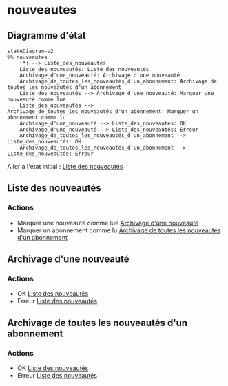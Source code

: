 # nouveautes

## Diagramme d'état

```mermaid
stateDiagram-v2  
%% nouveautes  
	[*] --> Liste_des_nouveautés  
	Liste_des_nouveautés: Liste des nouveautés  
	Archivage_d'une_nouveauté: Archivage d'une nouveauté  
	Archivage_de_toutes_les_nouveautés_d'un_abonnement: Archivage de toutes les nouveautés d'un abonnement  
	Liste_des_nouveautés --> Archivage_d'une_nouveauté: Marquer une nouveauté comme lue  
	Liste_des_nouveautés --> Archivage_de_toutes_les_nouveautés_d'un_abonnement: Marquer un abonnement comme lu  
	Archivage_d'une_nouveauté --> Liste_des_nouveautés: OK  
	Archivage_d'une_nouveauté --> Liste_des_nouveautés: Erreur  
	Archivage_de_toutes_les_nouveautés_d'un_abonnement --> Liste_des_nouveautés: OK  
	Archivage_de_toutes_les_nouveautés_d'un_abonnement --> Liste_des_nouveautés: Erreur  

```

Aller à l'état initial : [Liste des nouveautés](#Liste_des_nouveautés)  
## <a id="Liste_des_nouveautés"></a>Liste des nouveautés

### Actions

- Marquer une nouveauté comme lue [Archivage d'une nouveauté](#Archivage_d'une_nouveauté)  
- Marquer un abonnement comme lu [Archivage de toutes les nouveautés d'un abonnement](#Archivage_de_toutes_les_nouveautés_d'un_abonnement)  
## <a id="Archivage_d'une_nouveauté"></a>Archivage d'une nouveauté

### Actions

- OK [Liste des nouveautés](#Liste_des_nouveautés)  
- Erreur [Liste des nouveautés](#Liste_des_nouveautés)  
## <a id="Archivage_de_toutes_les_nouveautés_d'un_abonnement"></a>Archivage de toutes les nouveautés d'un abonnement

### Actions

- OK [Liste des nouveautés](#Liste_des_nouveautés)  
- Erreur [Liste des nouveautés](#Liste_des_nouveautés)  
